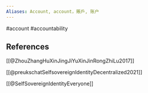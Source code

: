 ```yaml
---
Aliases: Account, account，賬戶, 账户
---
```

#account #accountability 

## References


[[@ZhouZhangHuXinJingJiYuXinJinRongZhiLu2017]]

[[@preukschatSelfsovereignIdentityDecentralized2021]]

[[@SelfSovereignIdentityEveryone]]
